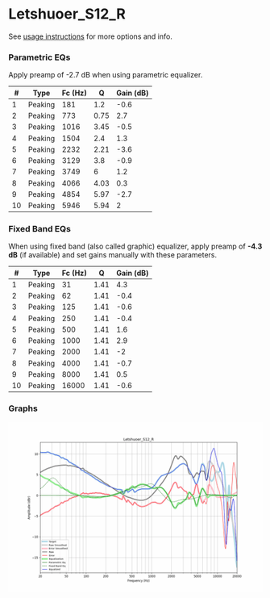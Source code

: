 # Letshuoer_S12_R
See [usage instructions](https://github.com/jaakkopasanen/AutoEq#usage) for more options and info.

### Parametric EQs
Apply preamp of -2.7 dB when using parametric equalizer.

|   # | Type    |   Fc (Hz) |    Q |   Gain (dB) |
|-----|---------|-----------|------|-------------|
|   1 | Peaking |       181 | 1.2  |        -0.6 |
|   2 | Peaking |       773 | 0.75 |         2.7 |
|   3 | Peaking |      1016 | 3.45 |        -0.5 |
|   4 | Peaking |      1504 | 2.4  |         1.3 |
|   5 | Peaking |      2232 | 2.21 |        -3.6 |
|   6 | Peaking |      3129 | 3.8  |        -0.9 |
|   7 | Peaking |      3749 | 6    |         1.2 |
|   8 | Peaking |      4066 | 4.03 |         0.3 |
|   9 | Peaking |      4854 | 5.97 |        -2.7 |
|  10 | Peaking |      5946 | 5.94 |         2   |

### Fixed Band EQs
When using fixed band (also called graphic) equalizer, apply preamp of **-4.3 dB** (if available) and set gains manually with these parameters.

|   # | Type    |   Fc (Hz) |    Q |   Gain (dB) |
|-----|---------|-----------|------|-------------|
|   1 | Peaking |        31 | 1.41 |         4.3 |
|   2 | Peaking |        62 | 1.41 |        -0.4 |
|   3 | Peaking |       125 | 1.41 |        -0.6 |
|   4 | Peaking |       250 | 1.41 |        -0.4 |
|   5 | Peaking |       500 | 1.41 |         1.6 |
|   6 | Peaking |      1000 | 1.41 |         2.9 |
|   7 | Peaking |      2000 | 1.41 |        -2   |
|   8 | Peaking |      4000 | 1.41 |        -0.7 |
|   9 | Peaking |      8000 | 1.41 |         0.5 |
|  10 | Peaking |     16000 | 1.41 |        -0.6 |

### Graphs
![](./Letshuoer_S12_R.png)
